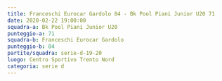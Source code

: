 ```yaml
---
title: Franceschi Eurocar Gardolo 84 - Bk Pool Piani Junior U20 71
date: 2020-02-22 19:00:00
squadra-a: Bk Pool Piani Junior U20
punteggio-a: 71
squadra-b: Franceschi Eurocar Gardolo
punteggio-b: 84
partite/squadra: serie-d-19-20
luogo: Centro Sportivo Trento Nord
categoria: serie d
---
```

